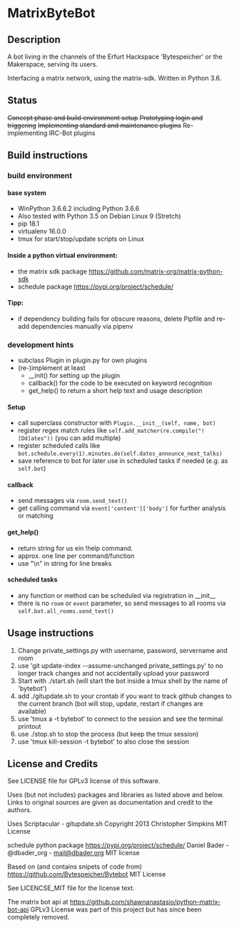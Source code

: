 # MatrixByteBot
## Description
 A bot living in the channels of the Erfurt Hackspace 'Bytespeicher' or the Makerspace,
 serving its users.

 Interfacing a matrix network, using the matrix-sdk.
 Written in Python 3.6.

## Status
~~Concept phase and build environment setup~~
~~Prototyping login and triggering~~
~~Implementing standard and maintenance plugins~~
Re-implementing IRC-Bot plugins

## Build instructions
### build environment
#### base system
- WinPython 3.6.6.2 including Python 3.6.6
- Also tested with Python 3.5 on Debian Linux 9 (Stretch)
- pip 18.1
- virtualenv 16.0.0
- tmux for start/stop/update scripts on Linux
  
#### Inside a python virtual environment:
- the matrix sdk package https://github.com/matrix-org/matrix-python-sdk 
- schedule package https://pypi.org/project/schedule/

#### Tipp:
- if dependency building fails for obscure reasons, delete
  Pipfile and re-add dependencies manually via pipenv 

### development hints
- subclass Plugin in plugin.py for own plugins
- (re-)implement at least 
  - \_\_init() for setting up the plugin
  - callback() for the code to be executed on keyword recognition
  - get_help() to return a short help text and usage description

#### Setup
  - call superclass constructor with ```Plugin.__init__(self, name, bot)```
  - register regex match rules like ```self.add_matcher(re.compile("![Dd]ates"))``` (you can add multiple)
  - register scheduled calls like ```bot.schedule.every(1).minutes.do(self.dates_announce_next_talks)```
  - save reference to bot for later use in scheduled tasks if needed (e.g. as ```self.bot```)

#### callback
  - send messages via ```room.send_text()```
  - get calling command via ```event['content']['body']``` for further analysis or matching

#### get_help()
  - return string for us ein !help command.
  - approx. one line per command/function
  - use "\n" in string for line breaks

#### scheduled tasks
  - any function or method can be scheduled via registration in \_\_init\_\_
  - there is no ```room``` or ```event``` parameter, so send messages to all rooms via ```self.bot.all_rooms.send_text()```


## Usage instructions
1. Change private_settings.py with username, password, servername and room
2. use 'git update-index --assume-unchanged private_settings.py' to no longer track changes and not accidentally upload your password
3. Start with ./start.sh (will start the bot inside a tmux shell by the name of 'bytebot')
4. add ./gitupdate.sh to your crontab if you want to track github changes to the current branch (bot will stop, update, restart if changes are available)
5. use 'tmux a -t bytebot' to connect to the session and see the terminal printout
6. use ./stop.sh to stop the process (but keep the tmux session)
7. use 'tmux kill-session -t bytebot' to also close the session

## License and Credits
See LICENSE file for GPLv3 license of this software.

Uses (but not includes) packages and libraries as listed above and below.
Links to original sources are given as documentation and credit to the authors.

Uses 
Scriptacular - gitupdate.sh
Copyright 2013 Christopher Simpkins
MIT License

schedule python package https://pypi.org/project/schedule/
Daniel Bader - @dbader_org - mail@dbader.org
MIT license

Based on (and contains snipets of code from) 
https://github.com/Bytespeicher/Bytebot
MIT License

See LICENCSE_MIT file for the license text.

The matrix bot api at 
https://github.com/shawnanastasio/python-matrix-bot-api
GPLv3 License
was part of this project but has since been completely removed.
